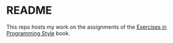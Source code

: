 # README

This repo hosts my work on the assignments of the [Exercises in Programming Style](https://www.amazon.com/Exercises-Programming-Style-Cristina-Videira/dp/1482227371) book.